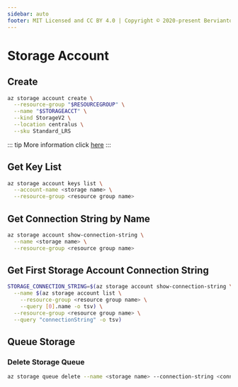 ```yaml
---
sidebar: auto
footer: MIT Licensed and CC BY 4.0 | Copyright © 2020-present Bervianto Leo Pratama
---
```


# Storage Account

## Create

```bash
az storage account create \
  --resource-group "$RESOURCEGROUP" \
  --name "$STORAGEACCT" \
  --kind StorageV2 \
  --location centralus \
  --sku Standard_LRS
```

::: tip
More information click [here](https://docs.microsoft.com/en-us/cli/azure/storage/account?view=azure-cli-latest#az_storage_account_create)
:::
## Get Key List

```bash
az storage account keys list \
  --account-name <storage name> \
  --resource-group <resource group name>
```

## Get Connection String by Name

```bash
az storage account show-connection-string \
  --name <storage name> \
  --resource-group <resource group name>
```

## Get First Storage Account Connection String

```bash
STORAGE_CONNECTION_STRING=$(az storage account show-connection-string \
  --name $(az storage account list \
    --resource-group <resource group name> \
    --query [0].name -o tsv) \
  --resource-group <resource group name> \
  --query "connectionString" -o tsv)
```

## Queue Storage

### Delete Storage Queue

```bash
az storage queue delete --name <storage name> --connection-string <connection-string>
```
